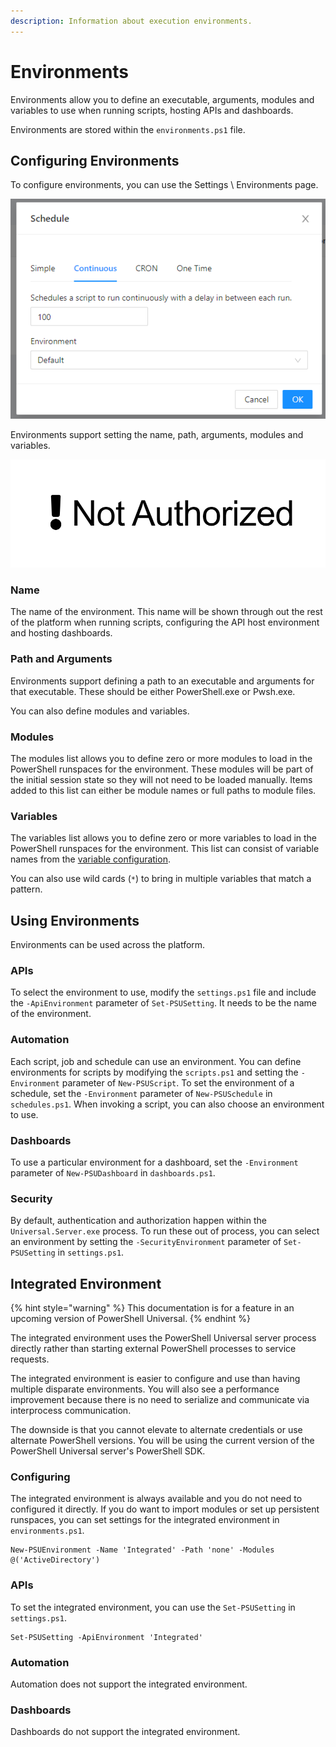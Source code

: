 ```yaml
---
description: Information about execution environments.
---
```


# Environments

Environments allow you to define an executable, arguments, modules and variables to use when running scripts, hosting APIs and dashboards. 

Environments are stored within the `environments.ps1` file. 

## Configuring Environments

To configure environments, you can use the Settings \ Environments page. 

![](../.gitbook/assets/image%20%28136%29.png)

Environments support setting the name, path, arguments, modules and variables.

![](../.gitbook/assets/image%20%28135%29.png)

### Name 

The name of the environment. This name will be shown through out the rest of the platform when running scripts, configuring the API host environment and hosting dashboards. 

### Path and Arguments

Environments support defining a path to an executable and arguments for that executable. These should be either PowerShell.exe or Pwsh.exe. 

You can also define modules and variables. 

### Modules

The modules list allows you to define zero or more modules to load in the PowerShell runspaces for the environment. These modules will be part of the initial session state so they will not need to be loaded manually. Items added to this list can either be module names or full paths to module files. 

### Variables

The variables list allows you to define zero or more variables to load in the PowerShell runspaces for the environment. This list can consist of variable names from the [variable configuration](../automation/variables.md). 

You can also use wild cards \(`*`\) to bring in multiple variables that match a pattern.

## Using Environments

Environments can be used across the platform. 

### APIs

To select the environment to use, modify the `settings.ps1` file and include the `-ApiEnvironment` parameter of `Set-PSUSetting`. It needs to be the name of the environment. 

### Automation

Each script, job and schedule can use an environment. You can define environments for scripts by modifying the `scripts.ps1` and setting the `-Environment` parameter of `New-PSUScript`. To set the environment of a schedule, set the `-Environment` parameter of `New-PSUSchedule` in `schedules.ps1`. When invoking a script, you can also choose an environment to use. 

### Dashboards

To use a particular environment for a dashboard, set the `-Environment` parameter of `New-PSUDashboard` in `dashboards.ps1`.

### Security

By default, authentication and authorization happen within the `Universal.Server.exe` process. To run these out of process, you can select an environment by setting the `-SecurityEnvironment` parameter of `Set-PSUSetting` in `settings.ps1`. 

## Integrated Environment

{% hint style="warning" %}
This documentation is for a feature in an upcoming version of PowerShell Universal.
{% endhint %}

The integrated environment uses the PowerShell Universal server process directly rather than starting external PowerShell processes to service requests. 

The integrated environment is easier to configure and use than having multiple disparate environments. You will also see a performance improvement because there is no need to serialize and communicate via interprocess communication. 

The downside is that you cannot elevate to alternate credentials or use alternate PowerShell versions. You will be using the current version of the PowerShell Universal server's PowerShell SDK. 

### Configuring

The integrated environment is always available and you do not need to configured it directly. If you do want to import modules or set up persistent runspaces, you can set settings for the integrated environment in `environments.ps1`. 

```text
New-PSUEnvironment -Name 'Integrated' -Path 'none' -Modules @('ActiveDirectory')
```

### APIs

To set the integrated environment, you can use the `Set-PSUSetting` in `settings.ps1`. 

```text
Set-PSUSetting -ApiEnvironment 'Integrated'
```

### Automation

Automation does not support the integrated environment.

### Dashboards

Dashboards do not support the integrated environment.

